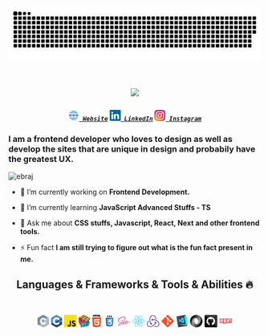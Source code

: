 <!-- ![Banner](./images/Banner.png) -->
<picture>
  <source media="(prefers-color-scheme: dark)" srcset="https://raw.githubusercontent.com/ebraj/ebraj/output/github-contribution-grid-snake-dark.svg">
  <source media="(prefers-color-scheme: light)" srcset="https://raw.githubusercontent.com/ebraj/ebraj/output/github-contribution-grid-snake.svg">
  <img alt="github contribution grid snake animation" src="https://raw.githubusercontent.com/ebraj/ebraj/output/github-contribution-grid-snake.svg">
</picture>

<h1 align="center">
  <a href="https://git.io/typing-svg">
    <img src="https://readme-typing-svg.herokuapp.com/?lines=Hi,+There!+👋;I+am+Ebraj+Gurung....;Nice+to+meet+you!&center=true&size=30">
  </a>
</h1>

<h5 align="center">
  <code><a href="https://ebrajgrg.vercel.app/" title="Website Profile"><img width="22" src="images/website.svg"> Website</a></code>
  <code><a href="https://www.linkedin.com/in/ebrajgrg/" title="LinkedIn Profile"><img width="22" src="images/linkedin.svg"> LinkedIn</a></code>
  <code><a href="https://www.instagram.com/_anizh_g/" title="Instagram Profile"><img width="22" src="images/instagram.svg"> Instagram</a></code>
</h5>

<h3>I am a frontend developer who loves to design as well as develop the sites that are unique in design and probabily have the greatest UX.</h3>

<p align="left"> <img src="https://komarev.com/ghpvc/?username=ebraj&label=Profile%20views&color=0e75b6&style=flat" alt="ebraj" /> </p>

- 🔭 I’m currently working on **Frontend Development.**

- 🌱 I’m currently learning **JavaScript Advanced Stuffs - TS**

- 💬 Ask me about **CSS stuffs, Javascript, React, Next and other frontend tools.**

<!-- - 📫 How to reach me [Twitter](https://twitter.com/ebraj_g) |
  [Instagram](https://www.instagram.com/_anizh_g/) |
  [LinkedIn](https://www.linkedin.com/in/ebrajgrg/) -->

- ⚡ Fun fact **I am still trying to figure out what is the fun fact present in me.**

<h2 align="center">Languages & Frameworks & Tools & Abilities 🔥</h2>
<br>
<p align="center">
  <code><img title="C" height="25" src="images/c.svg"></code>
  <code><img title="C++" height="25" src="images/cpp.svg"></code>
  <!-- <code><img title="C#" height="25" src="images/cSharp.svg"></code> -->
  <!-- <code><img title="Python" height="25" src="images/python-original.svg"></code> -->
  <!-- <code><img title="Django" height="25" src="images/django.png"></code> -->
  <code><img title="Javascript" height="25" src="images/javascript.svg"></code>
  <code><img title="Problem Solving" height="25" src="images/problemSolving.png"></code>
  <code><img title="HTML5" height="25" src="images/html5.svg"></code>
  <code><img title="CSS" height="25" src="images/css.svg"></code>
  <code><img title="SASS" height="25" src="images/sass.svg"></code>
  <!-- <code><img title="Gulp" height="25" src="images/gulp.svg"></code> -->
  <code><img title="React" height="25" src="images/react-original.svg"></code>
  <code><img title="Redux" height="25" src="images/redux.svg"></code>
  <!-- <code><img title="AngularJS" height="25" src="images/angularjs.png"></code> -->
  <code><img title="Git" height="25" src="images/git-original.svg"></code>
  <!-- <code><img title=".NetCore" height="25" src="images/dotnetcore.svg"></code> -->
  <!-- <code><img title="PostgreSQL" height="25" src="images/postgresql.svg"></code> -->
  <code><img title="Visual Studio Code" height="25" src="images/vscode.png"></code>
  <!-- <code><img title="Microsoft Visual Studio" height="25" src="images/visualstudio.png"></code> -->
  <!-- <code><img title="JQuery" height="25" src="images/jquery-original.svg"></code> -->
  <!-- <code><img title="Java" height="25" src="images/java-original.svg"></code> -->
  <code><img title="JSON" height="25" src="images/json.svg"></code>
  <!-- <code><img title="Unity" height="25" src="images/unity3d.svg"></code> -->
  <!-- <code><img title="Android" height="25" src="images/android.svg"></code> -->
  <code><img title="GitHub" height="25" src="images/github.svg"></code>
  <!-- <code><img title="MySQL" height="25" src="images/mysql.svg"></code> -->
  <code><img title="npm" height="25" src="images/npm.svg"></code>
  <!-- <code><img title="PHP" height="25" src="images/php.svg"></code> -->
  <!-- <code><img title="Flask" height="25" src="images/flask.png"></code> -->
</p>

<!-- <h2 align="center">Repositories 👨‍💻</h2>
<br>
<div width="100%" align="center">
  <a align="left" href="https://github.com/zumrudu-anka/Algorithms" title="Algorithms"><img align="left" height="115" src="https://github-readme-stats.vercel.app/api/pin/?username=zumrudu-anka&repo=Algorithms&theme=react&border_color=61dafb&border_radius=10"></a><a align="right" href="https://github.com/zumrudu-anka/DataStructures" title="Data Structures"><img align="right" height="115" src="https://github-readme-stats.vercel.app/api/pin/?username=zumrudu-anka&repo=DataStructures&theme=react&border_color=61dafb&border_radius=10"></a>
</div>
<br/><br/><br/><br/><br/><br/>
<div width="100%" align="center">
  <a align="left" href="https://github.com/zumrudu-anka/Turkce-Heceleme-CPP" title="Turkce-Heceleme-CPP"><img align="left" height="115" src="https://github-readme-stats.vercel.app/api/pin/?username=zumrudu-anka&repo=Turkce-Heceleme-CPP&theme=react&border_color=61dafb&border_radius=10"></a>
  <a align="right" href="https://github.com/zumrudu-anka/CopyMoveForgeryDetectionWithDCT" title="Copy&Move Forgery Detection With DCT"><img align="right" height="115" src="https://github-readme-stats.vercel.app/api/pin/?username=zumrudu-anka&repo=CopyMoveForgeryDetectionWithDCT&theme=react&border_color=61dafb&border_radius=10"></a>
</div>
<br/><br/><br/><br/><br/><br/>
<div width="100%" align="center">
  <a align="left" href="https://github.com/zumrudu-anka/cpp-openmp-needleman-wunsch" title="Needleman Wunsch Algorithm With OpenMP"><img align="left" height="115" src="https://github-readme-stats.vercel.app/api/pin/?username=zumrudu-anka&repo=cpp-openmp-needleman-wunsch&theme=react&border_color=61dafb&border_radius=10"></a>
  <a align="right" href="https://github.com/zumrudu-anka/javascript-minesweeper" title="Minesweeper"><img align="right" height="115" src="https://github-readme-stats.vercel.app/api/pin/?username=zumrudu-anka&repo=javascript-minesweeper&theme=react&border_color=61dafb&border_radius=10"></a>
</div>
<br/><br/><br/><br/><br/><br/>

<h4 align="center">
  <a href="https://github.com/zumrudu-anka?tab=repositories" title="Show Repositories">🔎 Show More 🔍</a>
</h4> -->
